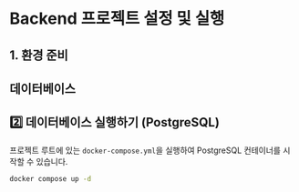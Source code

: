 # Backend 프로젝트 설정 및 실행

## 1. 환경 준비
## 데이터베이스

## 2️⃣ 데이터베이스 실행하기 (PostgreSQL)
프로젝트 루트에 있는 `docker-compose.yml`을 실행하여 PostgreSQL 컨테이너를 시작할 수 있습니다.

```sh
docker compose up -d 
